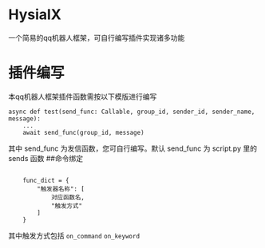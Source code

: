 # HysialX
一个简易的qq机器人框架，可自行编写插件实现诸多功能
# 插件编写
本qq机器人框架插件函数需按以下模版进行编写
<pre><code>async def test(send_func: Callable, group_id, sender_id, sender_name, message):
    ...
    await send_func(group_id, message)
</code></pre>
其中 send_func 为发信函数，您可自行编写。默认 send_func 为 script.py 里的 sends 函数
##命令绑定
<pre><code>
    func_dict = {
        "触发器名称": [
            对应函数名,
            "触发方式"
        ]
    }
</code></pre>
其中触发方式包括 <code>on_command</code> <code>on_keyword</code>
